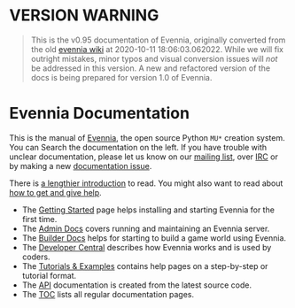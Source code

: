 # VERSION WARNING

> This is the v0.95 documentation of Evennia, originally converted from the old
> [evennia wiki](https://github.com/evennia/evennia/wiki/) at 2020-10-11 18:06:03.062022.
> While we will fix outright mistakes, minor typos and visual conversion issues will _not_ be 
> addressed in this version.
> A new and refactored version of the docs is being prepared for version 1.0 of Evennia.

# Evennia Documentation

This is the manual of [Evennia](http://www.evennia.com), the open source Python `MU*` creation
system.
You can Search the documentation on the left. If you have trouble with unclear documentation, please 
let us know on our [mailing list][group], over [IRC][chat] or by making a new [documentation issue](github:issue).

There is [a lengthier introduction](./Evennia-Introduction) to read. You might also want to read about
[how to get and give help](./How-To-Get-And-Give-Help).

- The [Getting Started](./Getting-Started) page helps installing and starting Evennia for the first
time.
- The [Admin Docs](./Administrative-Docs) covers running and maintaining an Evennia server.
- The [Builder Docs](./Builder-Docs) helps for starting to build a game world using Evennia.
- The [Developer Central](./Developer-Central) describes how Evennia works and is used by coders.
- The [Tutorials & Examples](./Tutorials) contains help pages on a step-by-step or tutorial format.
- The [API](./Evennia-API) documentation is created from the latest source code.
- The [TOC](./toc) lists all regular documentation pages.

[group]: https://groups.google.com/forum/#%21forum/evennia
[chat]: http://tinyurl.com/p22oofg
[icon_new]: https://raw.githubusercontent.com/wiki/evennia/evennia/images/bright4.png
[icon_admin]: https://raw.githubusercontent.com/wiki/evennia/evennia/images/speedometer26.png
[icon_builder]: https://raw.githubusercontent.com/wiki/evennia/evennia/images/toolbox3.png
[icon_devel]: https://raw.githubusercontent.com/wiki/evennia/evennia/images/technical.png
[icon_tutorial]: https://raw.githubusercontent.com/wiki/evennia/evennia/images/living1.png
[icon_API]: https://raw.githubusercontent.com/wiki/evennia/evennia/images/python3.png

